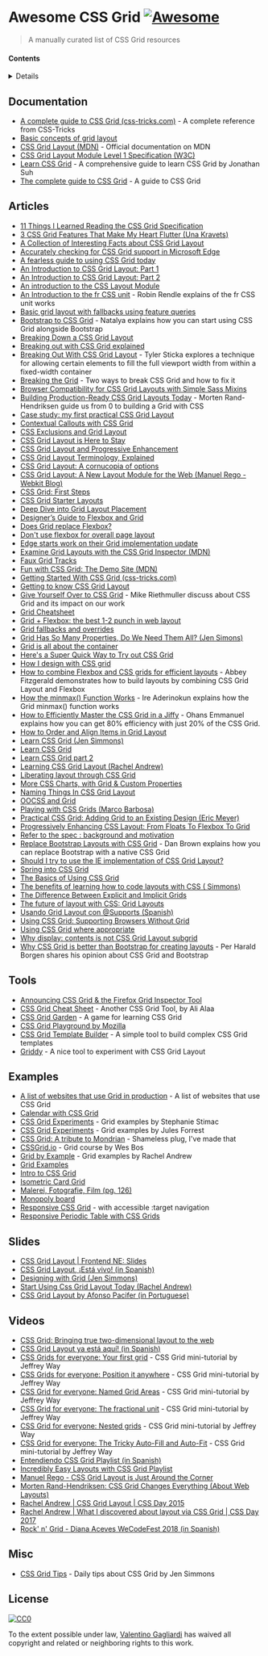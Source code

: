 # Awesome CSS Grid [![Awesome](https://cdn.rawgit.com/sindresorhus/awesome/d7305f38d29fed78fa85652e3a63e154dd8e8829/media/badge.svg)](https://github.com/sindresorhus/awesome)

> A manually curated list of CSS Grid resources

#### Contents

<details>

<!-- toc -->

- [Documentation](#documentation)
- [Articles](#articles)
- [Tools](#tools)
- [Examples](#examples)
- [Slides](#slides)

<!-- tocstop -->

</details>

## Documentation

* [A complete guide to CSS Grid (css-tricks.com)](https://css-tricks.com/snippets/css/complete-guide-grid/) - A complete reference from CSS-Tricks
* [Basic concepts of grid layout](https://developer.mozilla.org/en-US/docs/Web/CSS/CSS_Grid_Layout/Basic_Concepts_of_Grid_Layout)
* [CSS Grid Layout (MDN)](https://developer.mozilla.org/en-US/docs/Web/CSS/CSS_Grid_Layout) - Official documentation on MDN
* [CSS Grid Layout Module Level 1 Specification (W3C)](https://www.w3.org/TR/css-grid-1/)
* [Learn CSS Grid](http://learncssgrid.com/) - A comprehensive guide to learn CSS Grid by Jonathan Suh
* [The complete guide to CSS Grid](https://tympanus.net/codrops/css_reference/grid/) - A guide to CSS Grid

## Articles

* [11 Things I Learned Reading the CSS Grid Specification](https://medium.freecodecamp.org/11-things-i-learned-reading-the-css-grid-specification-fb3983aa5e0)
* [3 CSS Grid Features That Make My Heart Flutter (Una Kravets)](https://una.im/css-grid/)
* [A Collection of Interesting Facts about CSS Grid Layout](https://css-tricks.com/collection-interesting-facts-css-grid-layout/)
* [Accurately checking for CSS Grid support in Microsoft Edge](http://gwhitworth.com/blog/2017/05/accurately-checking-for-css-grid-support-in-microsoft-edge)
* [A fearless guide to using CSS Grid today](https://www.heartinternet.uk/blog/fearless-guide-using-css-grid-today/)
* [An Introduction to CSS Grid Layout: Part 1](https://hacks.mozilla.org/2017/10/an-introduction-to-css-grid-layout-part-1/)
* [An Introduction to CSS Grid Layout: Part 2](https://hacks.mozilla.org/2017/10/an-introduction-to-css-grid-layout-part-2/)
* [An introduction to the CSS Layout Module](https://www.sitepoint.com/introduction-css-grid-layout-module/)
* [An Introduction to the fr CSS unit](https://css-tricks.com/introduction-fr-css-unit/) - Robin Rendle explains of the fr CSS unit works
* [Basic grid layout with fallbacks using feature queries](https://www.chenhuijing.com/blog/basic-grid-with-fallbacks/#🏀)
* [Bootstrap to CSS Grid](https://medium.com/@tallys/bootstrap-to-css-grid-87b3f5f830e4) - Natalya explains how you can start using CSS Grid alongside Bootstrap
* [Breaking Down a CSS Grid Layout](http://csskarma.com/blog/css-grid-layout/)
* [Breaking out with CSS Grid explained](https://www.rachelandrew.co.uk/archives/2017/06/01/breaking-out-with-css-grid-explained/)
* [Breaking Out With CSS Grid Layout](https://cloudfour.com/thinks/breaking-out-with-css-grid-layout) - Tyler Sticka explores a technique for allowing certain elements to fill the full viewport width from within a fixed-width container
* [Breaking the Grid](http://daverupert.com/2017/09/breaking-the-grid/) - Two ways to break CSS Grid and how to fix it
* [Browser Compatibility for CSS Grid Layouts with Simple Sass Mixins](https://css-tricks.com/browser-compatibility-css-grid-layouts-simple-sass-mixins/)
* [Building Production-Ready CSS Grid Layouts Today](https://www.smashingmagazine.com/2017/06/building-production-ready-css-grid-layout/) - Morten Rand-Hendriksen guide us from 0 to building a Grid with CSS
* [Case study: my first practical CSS Grid Layout](https://cloudfour.com/thinks/first-css-grid-layout/)
* [Contextual Callouts with CSS Grid](https://jonathan-harrell.com/contextual-asides-with-css-grid)
* [CSS Exclusions and Grid Layout](https://rachelandrew.co.uk/archives/2016/03/16/css-exclusions-and-grid-layout/)
* [CSS Grid Layout is Here to Stay](https://blogs.igalia.com/mrego/2017/03/16/css-grid-layout-is-here-to-stay/)
* [CSS Grid Layout and Progressive Enhancement](https://developer.mozilla.org/en-US/docs/Web/CSS/CSS_Grid_Layout/CSS_Grid_and_Progressive_Enhancement)
* [CSS Grid Layout Terminology, Explained](https://bitsofco.de/css-grid-terminology)
* [CSS Grid Layout: A cornucopia of options](https://medium.com/gymnasium/css-grid-layout-a-cornucopia-of-options-90a5ee10ad9f)
* [CSS Grid Layout: A New Layout Module for the Web (Manuel Rego - Webkit Blog)](https://webkit.org/blog/7434/css-grid-layout-a-new-layout-module-for-the-web/)
* [CSS Grid: First Steps](http://jeffbridgforth.com/css-grid-first-steps/)
* [CSS Grid Starter Layouts](https://css-tricks.com/snippets/css/css-grid-starter-layouts/)
* [Deep Dive into Grid Layout Placement](https://blogs.igalia.com/mrego/2016/02/01/deep-dive-into-grid-layout-placement/?utm_campaign=CSS%252BLayout%252BNews&utm_medium=email&utm_source=CSS_Layout_News_27)
* [Designer’s Guide to Flexbox and Grid](https://medium.com/@jonyablonski/designers-guide-to-flexbox-and-grid-cec6e7e45736)
* [Does Grid replace Flexbox?](https://css-tricks.com/css-grid-replace-flexbox/)
* [Don't use flexbox for overall page layout](https://jakearchibald.com/2014/dont-use-flexbox-for-page-layout/)
* [Edge starts work on their Grid implementation update](https://rachelandrew.co.uk/archives/2017/04/04/edge-starts-work-on-their-grid-implementation-update)
* [Examine Grid Layouts with the CSS Grid Inspector (MDN)](https://developer.mozilla.org/en-US/docs/Tools/Page_Inspector/How_to/Examine_grid_layouts)
* [Faux Grid Tracks](https://alistapart.com/article/faux-grid-tracks)
* [Fun with CSS Grid: The Demo Site (MDN)](https://www.mozilla.org/en-US/developer/css-grid)
* [Getting Started With CSS Grid (css-tricks.com)](https://css-tricks.com/getting-started-css-grid/)
* [Getting to know CSS Grid Layout](https://cm.engineering/getting-to-know-css-grid-layout-818e43ca71a5#.8ih4cvw8v)
* [Give Yourself Over to CSS Grid](https://www.webdirections.org/blog/give-css-grid-mike-riethmuller) - Mike Riethmuller discuss about CSS Grid and its impact on our work
* [Grid Cheatsheet](http://grid.malven.co/)
* [Grid + Flexbox: the best 1-2 punch in web layout](https://www.chenhuijing.com/blog/css-grid-flexbox-combo/)
* [Grid fallbacks and overrides](https://rachelandrew.co.uk/css/cheatsheets/grid-fallbacks)
* [Grid Has So Many Properties, Do We Need Them All? (Jen Simons)](http://jensimmons.com/post/mar-1-2017/wow-grid-has-so-many-properties-do-we-need-them-all)
* [Grid is all about the container](https://rachelandrew.co.uk/archives/2017/03/31/grid-is-all-about-the-container/)
* [Here's a Super Quick Way to Try out CSS Grid](http://jensimmons.com/post/aug-15-2017/heres-super-quick-way-try-out-css-grid?utm_campaign=Knowledge%20Sharing&utm_content=59835174&utm_medium=social&utm_source=twitter)
* [How I design with CSS grid](https://www.chenhuijing.com/blog/how-i-design-with-css-grid/#%F0%9F%8F%80)
* [How to combine Flexbox and CSS grids for efficient layouts](https://getflywheel.com/layout/combine-flexbox-and-css-grids-for-layouts-how-to) - Abbey Fitzgerald demonstrates how to build layouts by combining CSS Grid Layout and Flexbox
* [How the minmax() Function Works](https://bitsofco.de/how-the-minmax-function-works/) - Ire Aderinokun explains how the Grid minmax() function works
* [How to Efficiently Master the CSS Grid in a Jiffy](https://medium.com/flexbox-and-grids/how-to-efficiently-master-the-css-grid-in-a-jiffy-585d0c213577) - Ohans Emmanuel explains how you can get 80% efficiency with just 20% of the CSS Grid.
* [How to Order and Align Items in Grid Layout](https://www.sitepoint.com/order-align-items-grid-layout)
* [Learn CSS Grid (Jen Simmons)](http://jensimmons.com/post/feb-27-2017/learn-css-grid)
* [Learn CSS Grid](http://varun.ca/css-grid/)
* [Learn CSS Grid part 2](http://varun.ca/css-grid-2)
* [Learning CSS Grid Layout (Rachel Andrew)](https://rachelandrew.co.uk/archives/2017/03/03/learning-css-grid-layout/)
* [Liberating layout through CSS Grid](https://cssgrid.cc/)
* [More CSS Charts, with Grid & Custom Properties](https://css-tricks.com/css-charts-grid-custom-properties/)
* [Naming Things In CSS Grid Layout](https://www.smashingmagazine.com/2017/10/naming-things-css-grid-layout/)
* [OOCSS and Grid](https://keithjgrant.com/posts/2017/12/oocss-and-grid/)
* [Playing with CSS Grids (Marco Barbosa)](https://14islands.com/blog/2017/03/07/playing-with-CSS-grids/)
* [Practical CSS Grid: Adding Grid to an Existing Design (Eric Meyer)](https://alistapart.com/article/practical-grid)
* [Progressively Enhancing CSS Layout: From Floats To Flexbox To Grid](https://www.smashingmagazine.com/2017/07/enhancing-css-layout-floats-flexbox-grid/)
* [Refer to the spec : background and motivation](https://rachelandrew.co.uk/archives/2017/07/19/refer-to-the-spec-background-and-motivation)
* [Replace Bootstrap Layouts with CSS Grid](https://hacks.mozilla.org/2017/04/replace-bootstrap-layouts-with-css-grid/) - Dan Brown explains how you can replace Bootstrap with a native CSS Grid
* [Should I try to use the IE implementation of CSS Grid Layout?](https://rachelandrew.co.uk/archives/2016/11/26/should-i-try-to-use-the-ie-implementation-of-css-grid-layout/)
* [Spring into CSS Grid](http://jonibologna.com/spring-into-css-grid)
* [The Basics of Using CSS Grid](https://appendto.com/2017/02/the-basics-of-using-css-grid)
* [The benefits of learning how to code layouts with CSS (
Simmons)](http://jensimmons.com/post/feb-28-2017/benefits-learning-how-code-layouts-css)
* [The Difference Between Explicit and Implicit Grids](https://css-tricks.com/difference-explicit-implicit-grids/)
* [The future of layout with CSS: Grid Layouts](https://medium.com/@patrickbrosset/css-grid-layout-6c9cba6e8a5a#.jh0iaeu86)
* [Usando Grid Layout con @Supports (Spanish)](http://jorgeatgu.com/blog/css-grid-layout-supports/)
* [Using CSS Grid: Supporting Browsers Without Grid](https://www.smashingmagazine.com/2017/11/css-grid-supporting-browsers-without-grid/)
* [Using CSS Grid where appropriate](https://www.silvestarbistrovic.from.hr/articles/using-css-grid-where-appropriate/)
* [Why display: contents is not CSS Grid Layout subgrid](https://rachelandrew.co.uk/archives/2017/07/20/why-display-contents-is-not-css-grid-layout-subgrid/)
* [Why CSS Grid is better than Bootstrap for creating layouts](https://hackernoon.com/how-css-grid-beats-bootstrap-85d5881cf163) - Per Harald Borgen shares his opinion about CSS Grid and Bootstrap

## Tools

* [Announcing CSS Grid & the Firefox Grid Inspector Tool](https://www.youtube.com/watch?v=16enLRDbOyY)
* [CSS Grid Cheat Sheet](https://alialaa.github.io/css-grid-cheat-sheet/) - Another CSS Grid Tool, by Ali Alaa
* [CSS Grid Garden](http://cssgridgarden.com/) - A game for learning CSS Grid
* [CSS Grid Playground by Mozilla](https://mozilladevelopers.github.io/playground/)
* [CSS Grid Template Builder](http://codepen.io/anthonydugois/full/RpYBmy) - A simple tool to build complex CSS Grid templates
* [Griddy](http://griddy.io) - A nice tool to experiment with CSS Grid Layout

## Examples

* [A list of websites that use Grid in production](https://cssgrid.design/) - A list of websites that use CSS Grid
* [Calendar with CSS Grid](https://snook.ca/archives/html_and_css/calendar-css-grid)
* [CSS Grid Experiments](http://stephaniestimac.com/grid/) - Grid examples by Stephanie Stimac
* [CSS Grid Experiments](https://julesforrest.com/css-grid-experiments/) - Grid examples by Jules Forrest
* [CSS Grid: A tribute to Mondrian](http://codepen.io/vale_gagliardi/pen/YZMPQy) - Shameless plug, I've made that
* [CSSGrid.io](https://cssgrid.io/) - Grid course by Wes Bos
* [Grid by Example](http://gridbyexample.com/) - Grid examples by Rachel Andrew
* [Grid Examples](http://www.gridexamples.com/)
* [Intro to CSS Grid](http://labs.jensimmons.com/)
* [Isometric Card Grid](https://codepen.io/jkantner/pen/KQPdXK)
* [Malerei, Fotografie, Film (pg. 126)](https://codepen.io/huijing/pen/PpqomV)
* [Monopoly board](https://codepen.io/johnnycopes/pen/yzQyMp)
* [Responsive CSS Grid](https://codepen.io/antibland/full/zEdryx/) - with accessible :target navigation
* [Responsive Periodic Table with CSS Grids](https://codepen.io/dudleystorey/full/rmWMXY/)

## Slides

* [CSS Grid Layout | Frontend NE: Slides](https://www.slideshare.net/rachelandrew/css-grid-layout-for-frontend-ne)
* [CSS Grid Layout, ¡Está vivo! (in Spanish)](http://ignaciodenuevo.com/speaking/css-grid-layout)
* [Designing with Grid (Jen Simmons)](https://speakerdeck.com/jensimmons/an-event-apart-seattle-2017)
* [Start Using Css Grid Layout Today (Rachel Andrew)](https://www.slideshare.net/rachelandrew/render-conf-start-using-css-grid-layout-today)
* [CSS Grid Layout by Afonso Pacifer (in Portuguese)](https://speakerdeck.com/afonsopacifer/css-grid-layout)

## Videos

* [CSS Grid: Bringing true two-dimensional layout to the web](https://channel9.msdn.com/Events/WebPlatformSummit/Microsoft-Edge-Web-Summit-2017/ES08)
* [CSS Grid Layout ya está aquí! (in Spanish)](https://www.youtube.com/watch?v=xotm_GckeYY)
* [CSS Grids for everyone: Your first grid](https://laracasts.com/series/css-grids-for-everyone/episodes/1) - CSS Grid mini-tutorial by Jeffrey Way
* [CSS Grids for everyone: Position it anywhere](https://laracasts.com/series/css-grids-for-everyone/episodes/2) - CSS Grid mini-tutorial by Jeffrey Way
* [CSS Grid for everyone: Named Grid Areas](https://laracasts.com/series/css-grids-for-everyone/episodes/3) - CSS Grid mini-tutorial by Jeffrey Way
* [CSS Grid for everyone: The fractional unit](https://laracasts.com/series/css-grids-for-everyone/episodes/4) - CSS Grid mini-tutorial by Jeffrey Way
* [CSS Grid for everyone: Nested grids](https://laracasts.com/series/css-grids-for-everyone/episodes/5) - CSS Grid mini-tutorial by Jeffrey Way
* [CSS Grid for everyone: The Tricky Auto-Fill and Auto-Fit](https://laracasts.com/series/css-grids-for-everyone/episodes/6) - CSS Grid mini-tutorial by Jeffrey Way
* [Entendiendo CSS Grid Playlist (in Spanish)](https://www.youtube.com/watch?v=Mj3N4op3dMc&list=PLM-Y_YQmMEqBxmylkI5WJn9ouUxWlJNOW)
* [Incredibly Easy Layouts with CSS Grid Playlist](https://www.youtube.com/watch?v=tFKrK4eAiUQ&list=PLbSquHt1VCf2Y4UEiaGjAOxuTXzo5iyZA)
* [Manuel Rego - CSS Grid Layout is Just Around the Corner](https://www.youtube.com/watch?v=9js_5MjiGFo)
* [Morten Rand-Hendriksen: CSS Grid Changes Everything (About Web Layouts)](https://www.youtube.com/watch?v=txZq7Laz7_4)
* [Rachel Andrew | CSS Grid Layout | CSS Day 2015](https://vimeo.com/133642780)
* [Rachel Andrew | What I discovered about layout via CSS Grid | CSS Day 2017](https://vimeo.com/238463263)
* [Rock' n' Grid - Diana Aceves WeCodeFest 2018 (in Spanish)](https://www.youtube.com/watch?v=p7oXrr9yjXY)

## Misc

* [CSS Grid Tips](https://twitter.com/cssgridtips) - Daily tips about CSS Grid by Jen Simmons

## License

[![CC0](http://mirrors.creativecommons.org/presskit/buttons/88x31/svg/cc-zero.svg)](https://creativecommons.org/publicdomain/zero/1.0/)

To the extent possible under law, [Valentino Gagliardi](https://www.valentinog.com) has waived all copyright and related or neighboring rights to this work.
